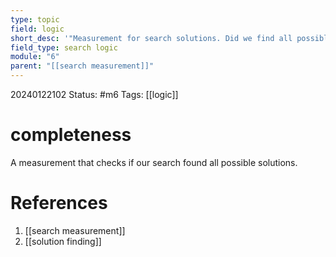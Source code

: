 ```yaml
---
type: topic
field: logic
short_desc: '"Measurement for search solutions. Did we find all possible solutions?."'
field_type: search logic
module: "6"
parent: "[[search measurement]]"
---
```


20240122102
Status: #m6
Tags: [[logic]]

# completeness

A measurement that checks if our search found all possible solutions.
# References

1. [[search measurement]]
2. [[solution finding]]